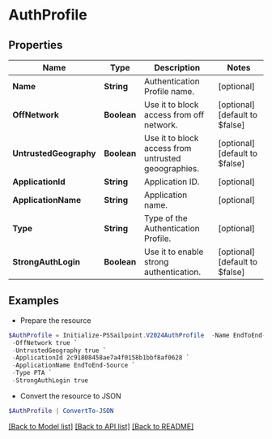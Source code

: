 # AuthProfile
## Properties

Name | Type | Description | Notes
------------ | ------------- | ------------- | -------------
**Name** | **String** | Authentication Profile name. | [optional] 
**OffNetwork** | **Boolean** | Use it to block access from off network. | [optional] [default to $false]
**UntrustedGeography** | **Boolean** | Use it to block access from untrusted geoographies. | [optional] [default to $false]
**ApplicationId** | **String** | Application ID. | [optional] 
**ApplicationName** | **String** | Application name. | [optional] 
**Type** | **String** | Type of the Authentication Profile. | [optional] 
**StrongAuthLogin** | **Boolean** | Use it to enable strong authentication. | [optional] [default to $false]

## Examples

- Prepare the resource
```powershell
$AuthProfile = Initialize-PSSailpoint.V2024AuthProfile  -Name EndToEnd-Profile `
 -OffNetwork true `
 -UntrustedGeography true `
 -ApplicationId 2c91808458ae7a4f0158b1bbf8af0628 `
 -ApplicationName EndToEnd-Source `
 -Type PTA `
 -StrongAuthLogin true
```

- Convert the resource to JSON
```powershell
$AuthProfile | ConvertTo-JSON
```

[[Back to Model list]](../README.md#documentation-for-models) [[Back to API list]](../README.md#documentation-for-api-endpoints) [[Back to README]](../README.md)

